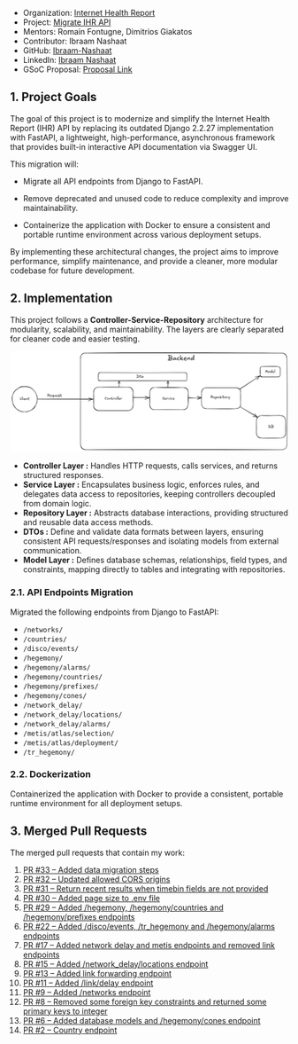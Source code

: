- Organization: [Internet Health Report](https://github.com/InternetHealthReport)
- Project: [Migrate IHR API](https://github.com/InternetHealthReport/ihr-api) 
- Mentors: Romain Fontugne, Dimitrios Giakatos 
- Contributor: Ibraam Nashaat
- GitHub: [Ibraam-Nashaat](https://github.com/Ibraam-Nashaat)
- LinkedIn: [Ibraam Nashaat](https://www.linkedin.com/in/ibraamnashaat/)
- GSoC Proposal: [Proposal Link](https://drive.google.com/file/d/1YiKreKstXwUsvN7wzWkckbMZ1ztn0vC6/view?usp=sharing)

## 1. Project Goals

The goal of this project is to modernize and simplify the Internet Health Report (IHR) API by replacing its outdated Django 2.2.27 implementation with FastAPI, a lightweight, high-performance, asynchronous framework that provides built-in interactive API documentation via Swagger UI.

This migration will:

- Migrate all API endpoints from Django to FastAPI.

- Remove deprecated and unused code to reduce complexity and improve maintainability.

- Containerize the application with Docker to ensure a consistent and portable runtime environment across various deployment setups.

By implementing these architectural changes, the project aims to improve performance, simplify maintenance, and provide a cleaner, more modular codebase for future development.

## 2. Implementation

This project follows a **Controller-Service-Repository** architecture for modularity, scalability, and maintainability. The layers are clearly separated for cleaner code and easier testing.

![Project Architecture](images/project_architecture.png)

* **Controller Layer :**  Handles HTTP requests, calls services, and returns structured responses.
* **Service Layer :**  Encapsulates business logic, enforces rules, and delegates data access to repositories, keeping controllers decoupled from domain logic.
* **Repository Layer :**  Abstracts database interactions, providing structured and reusable data access methods.
* **DTOs :**  Define and validate data formats between layers, ensuring consistent API requests/responses and isolating models from external communication.
* **Model Layer :**  Defines database schemas, relationships, field types, and constraints, mapping directly to tables and integrating with repositories.

### 2.1. API Endpoints Migration

Migrated the following endpoints from Django to FastAPI:

- `/networks/`
- `/countries/`
- `/disco/events/`
- `/hegemony/`
- `/hegemony/alarms/`
- `/hegemony/countries/`
- `/hegemony/prefixes/`
- `/hegemony/cones/`
- `/network_delay/`
- `/network_delay/locations/`
- `/network_delay/alarms/`
- `/metis/atlas/selection/`
- `/metis/atlas/deployment/`
- `/tr_hegemony/`

### 2.2. Dockerization

Containerized the application with Docker to provide a consistent, portable runtime environment for all deployment setups.


## 3. Merged Pull Requests

The merged pull requests that contain my work:
1. [PR #33 – Added data migration steps ](https://github.com/InternetHealthReport/ihr-api/pull/33)
2. [PR #32 – Updated allowed CORS origins ](https://github.com/InternetHealthReport/ihr-api/pull/32)
3. [PR #31 – Return recent results when timebin fields are not provided ](https://github.com/InternetHealthReport/ihr-api/pull/31)
4. [PR #30 – Added page size to .env file](https://github.com/InternetHealthReport/ihr-api/pull/30)
5. [PR #29 – Added /hegemony, /hegemony/countries and /hegemony/prefixes endpoints](https://github.com/InternetHealthReport/ihr-api/pull/29)
6. [PR #22 – Added /disco/events, /tr\_hegemony and /hegemony/alarms endpoints](https://github.com/InternetHealthReport/ihr-api/pull/22)
7. [PR #17 – Added network delay and metis endpoints and removed link endpoints](https://github.com/InternetHealthReport/ihr-api/pull/17)
8. [PR #15 – Added /network\_delay/locations endpoint](https://github.com/InternetHealthReport/ihr-api/pull/15)
9. [PR #13 – Added link forwarding endpoint](https://github.com/InternetHealthReport/ihr-api/pull/13)
10. [PR #11 – Added /link/delay endpoint](https://github.com/InternetHealthReport/ihr-api/pull/11)
11. [PR #9 – Added /networks endpoint](https://github.com/InternetHealthReport/ihr-api/pull/9)
12. [PR #8 – Removed some foreign key constraints and returned some primary keys to integer](https://github.com/InternetHealthReport/ihr-api/pull/8)
13. [PR #6 – Added database models and /hegemony/cones endpoint](https://github.com/InternetHealthReport/ihr-api/pull/6)
14. [PR #2 – Country endpoint](https://github.com/InternetHealthReport/ihr-api/pull/2)




